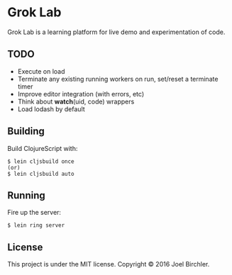 # Grok Lab

Grok Lab is a learning platform for live demo and experimentation of code.

## TODO

- Execute on load
- Terminate any existing running workers on run, set/reset a terminate timer
- Improve editor integration (with errors, etc)
- Think about __watch__(uid, code) wrappers
- Load lodash by default


## Building

Build ClojureScript with:

    $ lein cljsbuild once
    (or)
    $ lein cljsbuild auto


## Running

Fire up the server:

    $ lein ring server


## License

This project is under the MIT license.
Copyright © 2016 Joel Birchler.
